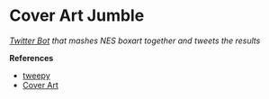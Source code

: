 # Cover Art Jumble 

*[Twitter Bot](https://twitter.com/CoverArtJumble) that mashes NES boxart together and tweets the results*

**References**
 * [tweepy](https://github.com/tweepy/tweepy)
 * [Cover Art](http://gbatemp.net/threads/cover-collections-for-emulators-with-cover-support.324714/)
